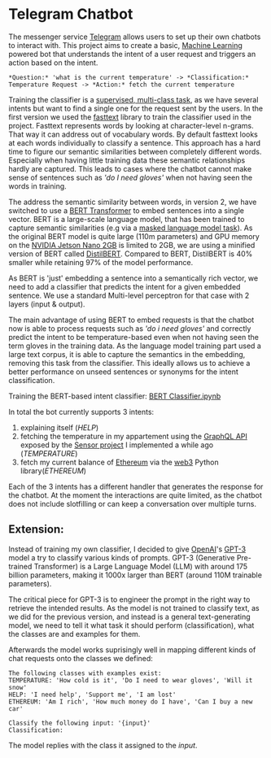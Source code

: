 # Telegram Chatbot

The messenger service [Telegram](https://telegram.org/) allows users to set up their own chatbots to interact with. This project aims to create a basic, [Machine Learning](https://en.wikipedia.org/wiki/Machine_learning) powered bot that understands the intent of a user request and triggers an action based on the intent.

```
*Question:* 'what is the current temperature' -> *Classification:* Temperature Request -> *Action:* fetch the current temperature
```

Training the classifier is a [supervised, multi-class task](https://monkeylearn.com/blog/intent-classification/), as we have several intents but want to find a single one for the request sent by the users.
In the first version we used the [fasttext](https://fasttext.cc/) library to train the classifier used in the project. Fasttext represents words by looking at character-level n-grams. That way it can address out of vocabulary words. By default fasttext looks at each words individually to classify a sentence. This approach has a hard time to figure our semantic similarities between completely different words. Especially when having little training data these semantic relationships hardly are captured. This leads to cases where the chatbot cannot make sense of sentences such as *'do I need gloves'* when not having seen the words in training.

The address the semantic similarity between words, in version 2, we have switched to use a [BERT Transformer](https://arxiv.org/abs/1810.04805) to embed sentences into a single vector. BERT is a large-scale language model, that has been trained to capture semantic similarities (e.g via a [masked language model task](https://www.projectpro.io/recipes/what-is-masked-language-modeling-transformers)). As the original BERT model is quite large (110m parameters) and GPU memory on the [NVIDIA Jetson Nano 2GB](https://developer.nvidia.com/embedded/jetson-nano-2gb-developer-kit) is limited to 2GB, we are using a minified version of BERT called [DistilBERT](https://arxiv.org/abs/1910.01108). Compared to BERT, DistilBERT is 40% smaller while retaining 97% of the model performance.

As BERT is 'just' embedding a sentence into a semantically rich vector, we need to add a classifier that predicts the intent for a given embedded sentence. We use a standard Multi-level perceptron for that case with 2 layers (input & output).

The main advantage of using BERT to embed requests is that the chatbot now is able to process requests such as *'do i need gloves'* and correctly predict the intent to be temperature-based even when not having seen the term gloves in the training data. As the language model training part used a large text corpus, it is able to capture the semantics in the embedding, removing this task from the  classifier. This ideally allows us to achieve a better performance on unseed sentences or synonyms for the intent classification.

Training the BERT-based intent classifier: [BERT Classifier.ipynb](https://github.com/brakid/MLNotebooks/blob/master/MLBot/BERT%20Classifier.ipynb)

In total the bot currently supports 3 intents:
1. explaining itself (*HELP*)
2. fetching the temperature in my appartement using the [GraphQL API](https://graphql.org/) exposed by the [Sensor project](https://github.com/brakid/Sensor) I implemented a while ago (*TEMPERATURE*)
3. fetch my current balance of [Ethereum](https://ethereum.org/en/) via the [web3](https://web3py.readthedocs.io/en/stable/) Python library(*ETHEREUM*)

Each of the 3 intents has a different handler that generates the response for the chatbot. At the moment the interactions are quite limited, as the chatbot does not include slotfilling or can keep a conversation over multiple turns.

## Extension:
Instead of training my own classifier, I decided to give [OpenAI](https://openai.com/)'s [GPT-3](https://arxiv.org/abs/2005.14165) model a try to classify various kinds of prompts. GPT-3 (Generative Pre-trained Transformer) is a Large Language Model (LLM) with around 175 billion parameters, making it 1000x larger than BERT (around 110M trainable parameters). 

The critical piece for GPT-3 is to engineer the prompt in the right way to retrieve the intended results. As the model is not trained to classify text, as we did for the previous version, and instead is a general text-generating model, we need to tell it what task it should perform (classification), what the classes are and examples for them.

Afterwards the model works suprisingly well in mapping different kinds of chat requests onto the classes we defined:

```
The following classes with examples exist:
TEMPERATURE: 'How cold is it', 'Do I need to wear gloves', 'Will it snow'
HELP: 'I need help', 'Support me', 'I am lost'
ETHEREUM: 'Am I rich', 'How much money do I have', 'Can I buy a new car'

Classify the following input: '{input}'
Classification: 
```

The model replies with the class it assigned to the *input*.
